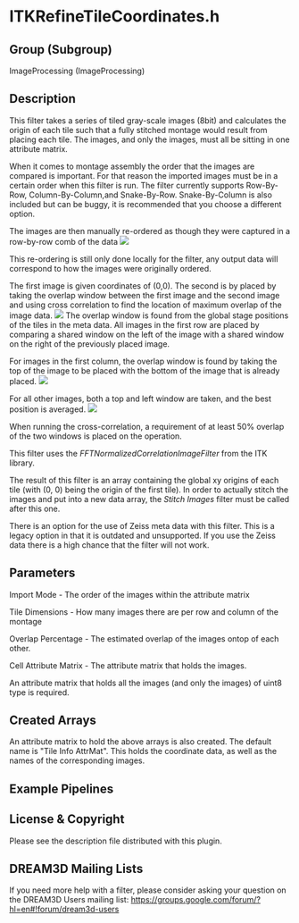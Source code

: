 # ITKRefineTileCoordinates.h  #

## Group (Subgroup) ##

ImageProcessing (ImageProcessing)


## Description ##

This filter takes a series of tiled gray-scale images (8bit) and calculates the origin of each tile such that a fully stitched montage would result from placing each tile. The images, and only the images, must all be sitting in one attribute matrix.

When it comes to montage assembly the order that the images are compared is important. For that reason the imported images must be in a certain order when this filter is run. The filter currently supports Row-By-Row, Column-By-Column,and Snake-By-Row. Snake-By-Column is also included but can be buggy, it is recommended that you choose a different option.

The images are then manually re-ordered as though they were captured in a row-by-row comb of the data ![](Images/RowWiseComb.png)

This re-ordering is still only done locally for the filter, any output data will correspond to how the images were originally ordered.


The first image is given coordinates of (0,0). The second is by placed by taking the overlap window between the first image and the second image and using cross correlation to find the location of maximum overlap of the image data. ![](Images/LeftXC.png) The overlap window is found from the global stage positions of the tiles in the meta data. All images in the first row are placed by comparing a shared window on the left of the image with a shared window on the right of the previously placed image. 

For images in the first column, the overlap window is found by taking the top of the image to be placed with the bottom of the image that is already placed. ![](Images/TopXC.png)

For all other images, both a top and left window are taken, and the best position is averaged. ![](Images/TopAndLeftXC.png)

When running the cross-correlation, a requirement of at least 50% overlap of the two windows is placed on the operation. 

This filter uses the *FFTNormalizedCorrelationImageFilter* from the ITK library. 

The result of this filter is an array containing the global xy origins of each tile (with (0, 0) being the origin of the first tile). In order to actually stitch the images and put into a new data array, the *Stitch Images* filter must be called after this one. 


There is an option for the use of Zeiss meta data with this filter. This is a legacy option in that it is outdated and unsupported. If you use the Zeiss data there is a high chance that the filter will not work.


## Parameters ##

Import Mode - The order of the images within the attribute matrix

Tile Dimensions - How many images there are per row and column of the montage

Overlap Percentage - The estimated overlap of the images ontop of each other.

Cell Attribute Matrix - The attribute matrix that holds the images.


An attribute matrix that holds all the images (and only the images) of uint8 type is required.


## Created Arrays ##

An attribute matrix to hold the above arrays is also created. The default name is "Tile Info AttrMat". 
 This holds the coordinate data, as well as the names of the corresponding images.


## Example Pipelines ##



## License & Copyright ##

Please see the description file distributed with this plugin.

## DREAM3D Mailing Lists ##

If you need more help with a filter, please consider asking your question on the DREAM3D Users mailing list:
https://groups.google.com/forum/?hl=en#!forum/dream3d-users


